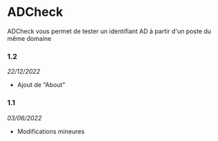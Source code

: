 # ADCheck
ADCheck vous permet de tester un identifiant AD à partir d'un poste du même domaine
### 1.2
*22/12/2022*
* Ajout de "About"

### 1.1
*03/06/2022*
* Modifications mineures